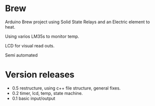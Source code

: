 Brew
====

Arduino Brew project using Solid State Relays and an Electric element to heat.

Using varios LM35s to monitor temp.

LCD for visual read outs.

Semi automated


Version releases
===============
*	0.5 restructure, using c++ file structure, general fixes.
*	0.2 timer, lcd, temp, state machine.
*	0.1 basic input/output
